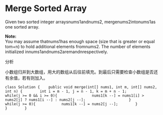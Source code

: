 # Merge Sorted Array

Given two sorted integer arraysnums1andnums2, mergenums2intonums1as one sorted array.

**Note:**  
You may assume thatnums1has enough space \(size that is greater or equal tom+n\) to hold additional elements fromnums2. The number of elements initialized innums1andnums2aremandnrespectively.

分析

小数组归并到大数组，用大的数组从后往前填充。到最后只需要检查小数组是否还有余值，若有则加入。

```text
class Solution {    public void merge(int[] nums1, int m, int[] nums2, int n) {        int i = m - 1, j = n - 1, k = m + n - 1;        while(j >= 0 && i >= 0){                nums1[k --] = nums1[i] > nums2[j] ? nums1[i --] : nums2[j --];                    }        while(j >= 0){            nums1[k --] = nums2[j --];        }                }        }
```

